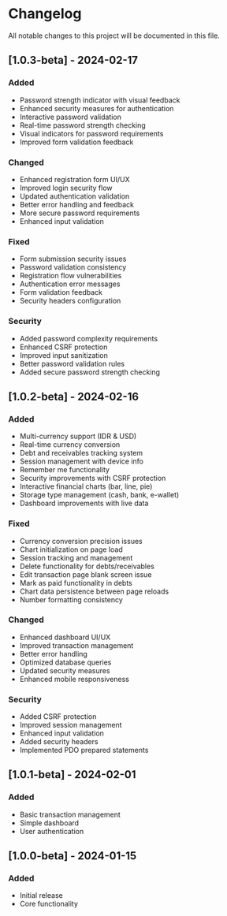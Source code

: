 # Changelog
All notable changes to this project will be documented in this file.

## [1.0.3-beta] - 2024-02-17

### Added
- Password strength indicator with visual feedback
- Enhanced security measures for authentication
- Interactive password validation
- Real-time password strength checking
- Visual indicators for password requirements
- Improved form validation feedback

### Changed
- Enhanced registration form UI/UX
- Improved login security flow
- Updated authentication validation
- Better error handling and feedback
- More secure password requirements
- Enhanced input validation

### Fixed
- Form submission security issues
- Password validation consistency
- Registration flow vulnerabilities
- Authentication error messages
- Form validation feedback
- Security headers configuration

### Security
- Added password complexity requirements
- Enhanced CSRF protection
- Improved input sanitization
- Better password validation rules
- Added secure password strength checking

## [1.0.2-beta] - 2024-02-16

### Added
- Multi-currency support (IDR & USD)
- Real-time currency conversion
- Debt and receivables tracking system
- Session management with device info
- Remember me functionality
- Security improvements with CSRF protection
- Interactive financial charts (bar, line, pie)
- Storage type management (cash, bank, e-wallet)
- Dashboard improvements with live data

### Fixed
- Currency conversion precision issues
- Chart initialization on page load
- Session tracking and management
- Delete functionality for debts/receivables
- Edit transaction page blank screen issue
- Mark as paid functionality in debts
- Chart data persistence between page reloads
- Number formatting consistency

### Changed
- Enhanced dashboard UI/UX
- Improved transaction management
- Better error handling
- Optimized database queries
- Updated security measures
- Enhanced mobile responsiveness

### Security
- Added CSRF protection
- Improved session management
- Enhanced input validation
- Added security headers
- Implemented PDO prepared statements

## [1.0.1-beta] - 2024-02-01
### Added
- Basic transaction management
- Simple dashboard
- User authentication

## [1.0.0-beta] - 2024-01-15
### Added
- Initial release
- Core functionality
